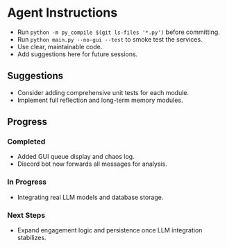 # Agent Instructions
- Run `python -m py_compile $(git ls-files '*.py')` before committing.
- Run `python main.py --no-gui --test` to smoke test the services.
- Use clear, maintainable code.
- Add suggestions here for future sessions.

## Suggestions
- Consider adding comprehensive unit tests for each module.
- Implement full reflection and long-term memory modules.

## Progress
### Completed
- Added GUI queue display and chaos log.
- Discord bot now forwards all messages for analysis.

### In Progress
- Integrating real LLM models and database storage.

### Next Steps
- Expand engagement logic and persistence once LLM integration stabilizes.
